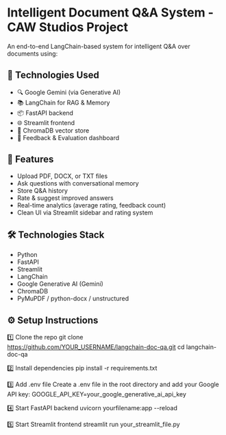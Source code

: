 # Intelligent Document Q&A System - CAW Studios Project

An end-to-end LangChain-based system for intelligent Q&A over documents using:

## 🔧 Technologies Used

- 🔍 Google Gemini (via Generative AI)
- 📚 LangChain for RAG & Memory
- 📦 FastAPI backend
- 🌐 Streamlit frontend
- 🧠 ChromaDB vector store
- 📝 Feedback & Evaluation dashboard

## 🚀 Features

- Upload PDF, DOCX, or TXT files
- Ask questions with conversational memory
- Store Q&A history
- Rate & suggest improved answers
- Real-time analytics (average rating, feedback count)
- Clean UI via Streamlit sidebar and rating system

## 🛠️ Technologies Stack

- Python
- FastAPI
- Streamlit
- LangChain
- Google Generative AI (Gemini)
- ChromaDB
- PyMuPDF / python-docx / unstructured

## ⚙️ Setup Instructions

1️⃣ Clone the repo
git clone https://github.com/YOUR_USERNAME/langchain-doc-qa.git
cd langchain-doc-qa

2️⃣ Install dependencies
pip install -r requirements.txt

3️⃣ Add .env file
Create a .env file in the root directory and add your Google API key:
GOOGLE_API_KEY=your_google_generative_ai_api_key

4️⃣ Start FastAPI backend
uvicorn yourfilename:app --reload

5️⃣ Start Streamlit frontend
streamlit run your_streamlit_file.py
